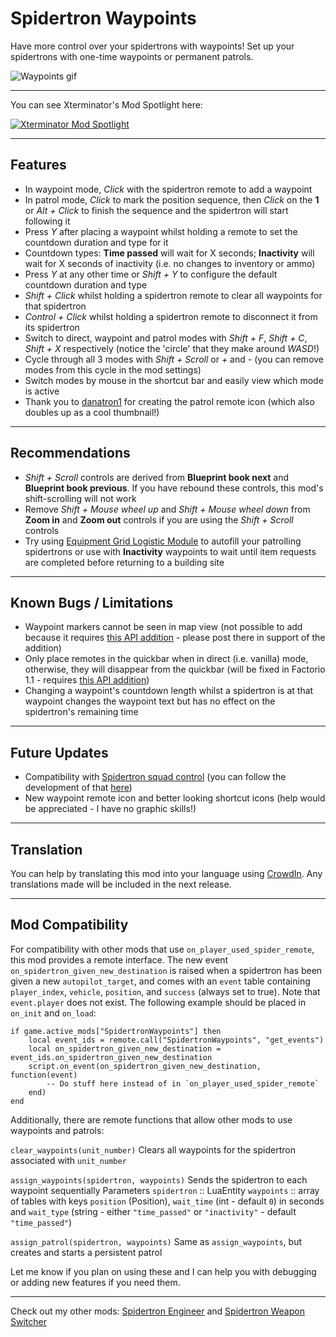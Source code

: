 Spidertron Waypoints
==================

Have more control over your spidertrons with waypoints! Set up your spidertrons with one-time waypoints or permanent patrols.

![Waypoints gif](https://i.imgur.com/FJW3E7V.gif)

-----
You can see Xterminator's Mod Spotlight here:

[![Xterminator Mod Spotlight](https://img.youtube.com/vi/RggwfbKXqoQ/0.jpg)](https://www.youtube.com/watch?v=RggwfbKXqoQ)

-----
Features
-----

- In waypoint mode, *Click* with the spidertron remote to add a waypoint
- In patrol mode, *Click* to mark the position sequence, then *Click* on the **1** or *Alt + Click* to finish the sequence and the spidertron will start following it
- Press *Y* after placing a waypoint whilst holding a remote to set the countdown duration and type for it
- Countdown types: **Time passed** will wait for X seconds; **Inactivity** will wait for X seconds of inactivity (i.e. no changes to inventory or ammo)
- Press *Y* at any other time or *Shift + Y* to configure the default countdown duration and type
- *Shift + Click* whilst holding a spidertron remote to clear all waypoints for that spidertron
- *Control + Click* whilst holding a spidertron remote to disconnect it from its spidertron
- Switch to direct, waypoint and patrol modes with *Shift + F*, *Shift + C*, *Shift + X* respectively (notice the 'circle' that they make around *WASD*!)
- Cycle through all 3 modes with *Shift + Scroll* or *+* and *-* (you can remove modes from this cycle in the mod settings)
- Switch modes by mouse in the shortcut bar and easily view which mode is active
- Thank you to [danatron1](https://www.reddit.com/r/factorio/comments/iitlvi/i_made_a_mod_that_allows_you_to_set_waypoints/g3dzt1h) for creating the patrol remote icon (which also doubles up as a cool thumbnail!)

-----
Recommendations
-----

- *Shift + Scroll* controls are derived from **Blueprint book next** and **Blueprint book previous**. If you have rebound these controls, this mod's shift-scrolling will not work
- Remove *Shift + Mouse wheel up* and *Shift + Mouse wheel down* from **Zoom in** and **Zoom out** controls if you are using the *Shift + Scroll* controls
- Try using [Equipment Grid Logistic Module](https://mods.factorio.com/mod/EquipmentGridLogisticModule) to autofill your patrolling spidertrons or use with **Inactivity** waypoints to wait until item requests are completed before returning to a building site

-----
Known Bugs / Limitations
-----

- Waypoint markers cannot be seen in map view (not possible to add because it requires [this API addition](https://forums.factorio.com/viewtopic.php?f=28&t=76539&p=510027) - please post there in support of the addition)
- Only place remotes in the quickbar when in direct (i.e. vanilla) mode, otherwise, they will disappear from the quickbar (will be fixed in Factorio 1.1 - requires [this API addition](https://forums.factorio.com/viewtopic.php?f=28&t=88867))
- Changing a waypoint's countdown length whilst a spidertron is at that waypoint changes the waypoint text but has no effect on the spidertron's remaining time

-----
Future Updates
-----

- Compatibility with [Spidertron squad control](https://mods.factorio.com/mod/Spider_Control) (you can follow the development of that [here](https://github.com/npc-strider/spidertron-squad-control/pull/2))
- New waypoint remote icon and better looking shortcut icons (help would be appreciated - I have no graphic skills!)

-----
Translation
-----

You can help by translating this mod into your language using [CrowdIn](https://crowdin.com/project/factorio-mods-localization). Any translations made will be included in the next release.

-----
Mod Compatibility
-----

For compatibility with other mods that use `on_player_used_spider_remote`, this mod provides a remote interface. The new event `on_spidertron_given_new_destination` is raised when a spidertron has been given a new `autopilot_target`, and comes with an `event` table containing `player_index`, `vehicle`, `position`, and `success` (always set to true). Note that `event.player` does not exist. The following example should be placed in `on_init` and `on_load`:

```
if game.active_mods["SpidertronWaypoints"] then
    local event_ids = remote.call("SpidertronWaypoints", "get_events")
    local on_spidertron_given_new_destination = event_ids.on_spidertron_given_new_destination
    script.on_event(on_spidertron_given_new_destination, function(event)
        -- Do stuff here instead of in `on_player_used_spider_remote`
    end)
end
```

Additionally, there are remote functions that allow other mods to use waypoints and patrols:

`clear_waypoints(unit_number)`
Clears all waypoints for the spidertron associated with `unit_number`

`assign_waypoints(spidertron, waypoints)`
Sends the spidertron to each waypoint sequentially
Parameters
`spidertron` :: LuaEntity
`waypoints` :: array of tables with keys `position` (Position), `wait_time` (int - default `0`) in seconds and `wait_type` (string - either `"time_passed"` or `"inactivity"` - default `"time_passed"`)

`assign_patrol(spidertron, waypoints)`
Same as `assign_waypoints`, but creates and starts a persistent patrol

Let me know if you plan on using these and I can help you with debugging or adding new features if you need them.

-----

Check out my other mods: [Spidertron Engineer](https://mods.factorio.com/mod/SpidertronEngineer) and [Spidertron Weapon Switcher](https://mods.factorio.com/mod/SpidertronWeaponSwitcher)